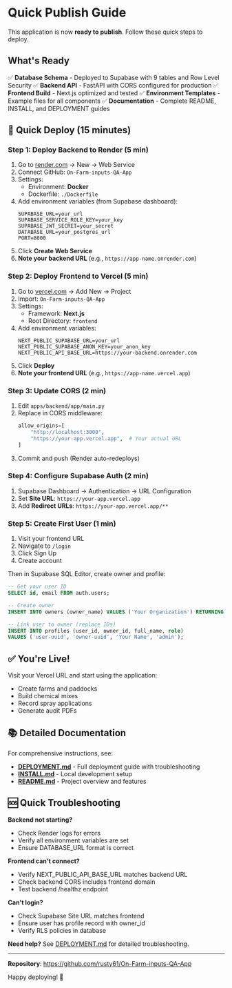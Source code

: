 # Quick Publish Guide

This application is now **ready to publish**. Follow these quick steps to deploy.

## What's Ready

✅ **Database Schema** - Deployed to Supabase with 9 tables and Row Level Security
✅ **Backend API** - FastAPI with CORS configured for production
✅ **Frontend Build** - Next.js optimized and tested
✅ **Environment Templates** - Example files for all components
✅ **Documentation** - Complete README, INSTALL, and DEPLOYMENT guides

## 🚀 Quick Deploy (15 minutes)

### Step 1: Deploy Backend to Render (5 min)

1. Go to [render.com](https://render.com) → New → Web Service
2. Connect GitHub: `On-Farm-inputs-QA-App`
3. Settings:
   - Environment: **Docker**
   - Dockerfile: `./Dockerfile`
4. Add environment variables (from Supabase dashboard):
   ```
   SUPABASE_URL=your_url
   SUPABASE_SERVICE_ROLE_KEY=your_key
   SUPABASE_JWT_SECRET=your_secret
   DATABASE_URL=your_postgres_url
   PORT=8000
   ```
5. Click **Create Web Service**
6. **Note your backend URL** (e.g., `https://app-name.onrender.com`)

### Step 2: Deploy Frontend to Vercel (5 min)

1. Go to [vercel.com](https://vercel.com) → Add New → Project
2. Import: `On-Farm-inputs-QA-App`
3. Settings:
   - Framework: **Next.js**
   - Root Directory: `frontend`
4. Add environment variables:
   ```
   NEXT_PUBLIC_SUPABASE_URL=your_url
   NEXT_PUBLIC_SUPABASE_ANON_KEY=your_anon_key
   NEXT_PUBLIC_API_BASE_URL=https://your-backend.onrender.com
   ```
5. Click **Deploy**
6. **Note your frontend URL** (e.g., `https://app-name.vercel.app`)

### Step 3: Update CORS (2 min)

1. Edit `apps/backend/app/main.py`
2. Replace in CORS middleware:
   ```python
   allow_origins=[
       "http://localhost:3000",
       "https://your-app.vercel.app",  # Your actual URL
   ]
   ```
3. Commit and push (Render auto-redeploys)

### Step 4: Configure Supabase Auth (2 min)

1. Supabase Dashboard → Authentication → URL Configuration
2. Set **Site URL**: `https://your-app.vercel.app`
3. Add **Redirect URLs**: `https://your-app.vercel.app/**`

### Step 5: Create First User (1 min)

1. Visit your frontend URL
2. Navigate to `/login`
3. Click Sign Up
4. Create account

Then in Supabase SQL Editor, create owner and profile:

```sql
-- Get your user ID
SELECT id, email FROM auth.users;

-- Create owner
INSERT INTO owners (owner_name) VALUES ('Your Organization') RETURNING owner_id;

-- Link user to owner (replace IDs)
INSERT INTO profiles (user_id, owner_id, full_name, role)
VALUES ('user-uuid', 'owner-uuid', 'Your Name', 'admin');
```

## ✅ You're Live!

Visit your Vercel URL and start using the application:
- Create farms and paddocks
- Build chemical mixes
- Record spray applications
- Generate audit PDFs

## 📚 Detailed Documentation

For comprehensive instructions, see:
- **[DEPLOYMENT.md](DEPLOYMENT.md)** - Full deployment guide with troubleshooting
- **[INSTALL.md](INSTALL.md)** - Local development setup
- **[README.md](README.md)** - Project overview and features

## 🆘 Quick Troubleshooting

**Backend not starting?**
- Check Render logs for errors
- Verify all environment variables are set
- Ensure DATABASE_URL format is correct

**Frontend can't connect?**
- Verify NEXT_PUBLIC_API_BASE_URL matches backend URL
- Check backend CORS includes frontend domain
- Test backend /healthz endpoint

**Can't login?**
- Check Supabase Site URL matches frontend
- Ensure user has profile record with owner_id
- Verify RLS policies in database

**Need help?** See [DEPLOYMENT.md](DEPLOYMENT.md) for detailed troubleshooting.

---

**Repository**: https://github.com/rusty61/On-Farm-inputs-QA-App

Happy deploying! 🎉
